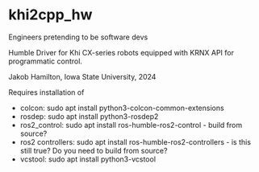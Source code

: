 # khi2cpp_hw
Engineers pretending to be software devs

Humble Driver for Khi CX-series robots equipped with KRNX API for programmatic control.

Jakob Hamilton, Iowa State University, 2024

Requires installation of
- colcon: sudo apt install python3-colcon-common-extensions
- rosdep: sudo apt install python3-rosdep2
- ros2_control: sudo apt install ros-humble-ros2-control - build from source?
- ros2 controllers: sudo apt install ros-humble-ros2-controllers - is this still true? Do you need to build from source?
- vcstool: sudo apt install python3-vcstool

